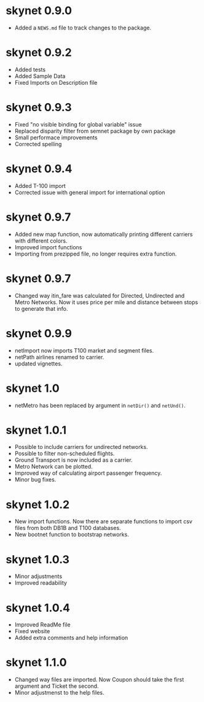 # skynet 0.9.0

* Added a `NEWS.md` file to track changes to the package.

# skynet 0.9.2

* Added tests
* Added Sample Data
* Fixed Imports on Description file

# skynet 0.9.3

* Fixed "no visible binding for global variable" issue
* Replaced disparity filter from semnet package by own package
* Small performace improvements
* Corrected spelling

# skynet 0.9.4

* Added T-100 import
* Corrected issue with general import for international option

# skynet 0.9.7

* Added new map function, now automatically printing different carriers with different colors.
* Improved import functions
* Importing from prezipped file, no longer requires extra function.

# skynet 0.9.7

* Changed way itin_fare was calculated for Directed, Undirected and Metro Networks. Now it uses price per mile and distance between stops to generate that info.

# skynet 0.9.9

* netImport now imports T100 market and segment files.
* netPath airlines renamed to carrier.
* updated vignettes.

# skynet 1.0

* netMetro has been replaced by argument in `netDir()` and `netUnd()`.

# skynet 1.0.1

* Possible to include carriers for undirected networks.
* Possible to filter non-scheduled flights.
* Ground Transport is now included as a carrier.
* Metro Network can be plotted.
* Improved way of calculating airport passenger frequency.
* Minor bug fixes.

# skynet 1.0.2

* New import functions. Now there are separate functions to import csv files from both DB1B and T100 databases.
* New bootnet function to bootstrap networks.

# skynet 1.0.3

* Minor adjustments
* Improved readability

# skynet 1.0.4

* Improved ReadMe file
* Fixed website
* Added extra comments and help information

# skynet 1.1.0

* Changed way files are imported. Now Coupon should take the first argument and Ticket the second.
* Minor adjustmenst to the help files.

